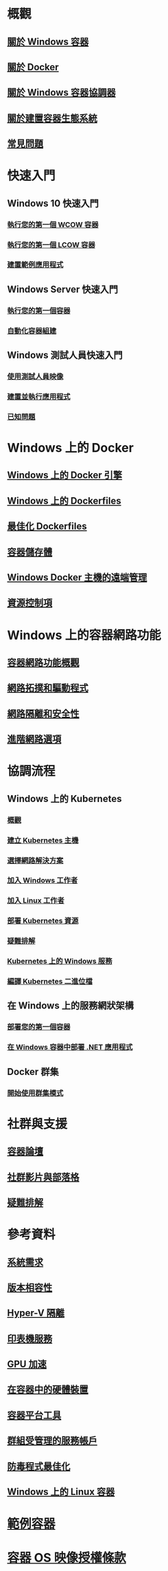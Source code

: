 # 概觀
## [關於 Windows 容器](about/index.md)
## [關於 Docker](about/docker-overview.md)
## [關於 Windows 容器協調器](about/overview-container-orchestrators.md)
## [關於建置容器生態系統](about/container-ecosystem.md)
## [常見問題](about/faq.md)

# 快速入門
## Windows 10 快速入門
### [執行您的第一個 WCOW 容器](quick-start/quick-start-windows-10.md)
### [執行您的第一個 LCOW 容器](quick-start/quick-start-windows-10-linux.md)
### [建置範例應用程式](quick-start/building-sample-app.md)
## Windows Server 快速入門
### [執行您的第一個容器](quick-start/quick-start-windows-server.md)
### [自動化容器組建](quick-start/quick-start-images.md)
## Windows 測試人員快速入門
### [使用測試人員映像](quick-start/Using-Insider-Container-Images.md)
### [建置並執行應用程式](quick-start/Nano-RS3-.NET-Core-and-PS.md)
### [已知問題](quick-start/Insider-Known-Issues.md)

# Windows 上的 Docker
## [Windows 上的 Docker 引擎](manage-docker/configure-docker-daemon.md)
## [Windows 上的 Dockerfiles](manage-docker/manage-windows-dockerfile.md)
## [最佳化 Dockerfiles](manage-docker/optimize-windows-dockerfile.md)
## [容器儲存體](manage-containers/container-storage.md)
## [Windows Docker 主機的遠端管理](management/manage_remotehost.md)
## [資源控制項](manage-containers/resource-controls.md)

# Windows 上的容器網路功能
## [容器網路功能概觀](container-networking/architecture.md)
## [網路拓撲和驅動程式](container-networking/network-drivers-topologies.md)
## [網路隔離和安全性](container-networking/network-isolation-security.md)
## [進階網路選項](container-networking/advanced.md)

# 協調流程
## Windows 上的 Kubernetes 
### [概觀](kubernetes/getting-started-kubernetes-windows.md)
### [建立 Kubernetes 主機](kubernetes/creating-a-linux-master.md)
### [選擇網路解決方案](kubernetes/network-topologies.md)
### [加入 Windows 工作者](kubernetes/joining-windows-workers.md)
### [加入 Linux 工作者](kubernetes/joining-linux-workers.md)
### [部署 Kubernetes 資源](kubernetes/deploying-resources.md)
### [疑難排解](kubernetes/common-problems.md)
### [Kubernetes 上的 Windows 服務](kubernetes/kube-windows-services.md)
### [編譯 Kubernetes 二進位檔](kubernetes/compiling-kubernetes-binaries.md)
## 在 Windows 上的服務網狀架構
### [部署您的第一個容器](/azure/service-fabric/service-fabric-quickstart-containers)
### [在 Windows 容器中部署 .NET 應用程式](/azure/service-fabric/service-fabric-host-app-in-a-container) 
## Docker 群集
### [開始使用群集模式](manage-containers/swarm-mode.md)

# 社群與支援
## [容器論壇](https://social.msdn.microsoft.com/Forums/home?forum=windowscontainers)
## [社群影片與部落格](communitylinks.md)
## [疑難排解](troubleshooting.md)

# 參考資料
## [系統需求](deploy-containers/system-requirements.md)
## [版本相容性](deploy-containers/version-compatibility.md)
## [Hyper-V 隔離](manage-containers/hyperv-container.md)
## [印表機服務](deploy-containers/print-spooler.md)
## [GPU 加速](deploy-containers/gpu-acceleration.md)
## [在容器中的硬體裝置](deploy-containers/hardware-devices-in-containers.md)
## [容器平台工具](deploy-containers/containerd.md)
## [群組受管理的服務帳戶](manage-containers/manage-serviceaccounts.md)
## [防毒程式最佳化](https://docs.microsoft.com/windows-hardware/drivers/ifs/anti-virus-optimization-for-windows-containers)
## [Windows 上的 Linux 容器](deploy-containers/linux-containers.md)

# [範例容器](samples.md)

# [容器 OS 映像授權條款](Images_EULA.md)
